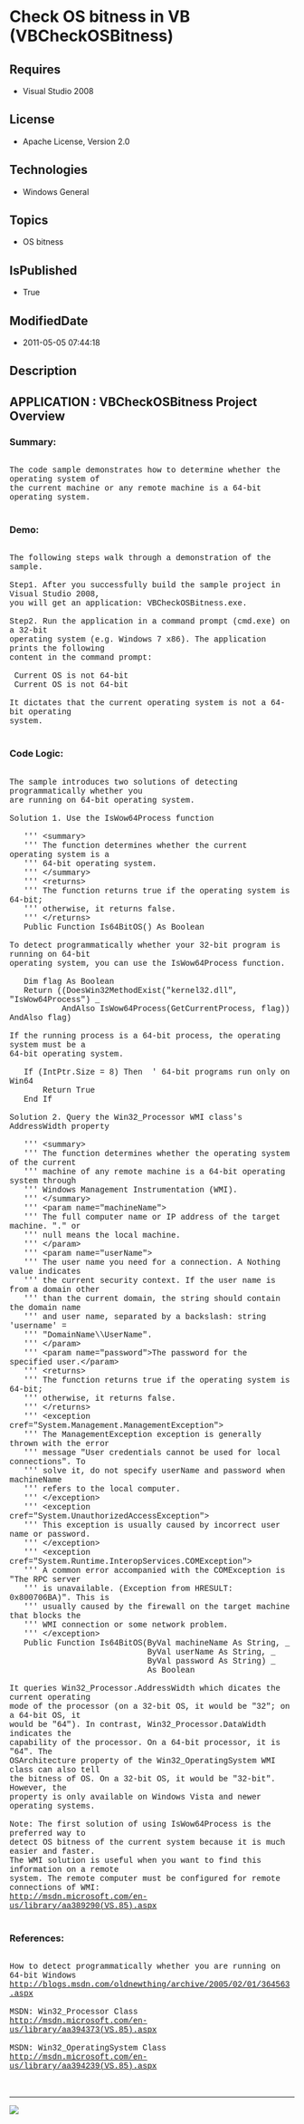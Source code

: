 # Check OS bitness in VB (VBCheckOSBitness)
## Requires
* Visual Studio 2008
## License
* Apache License, Version 2.0
## Technologies
* Windows General
## Topics
* OS bitness
## IsPublished
* True
## ModifiedDate
* 2011-05-05 07:44:18
## Description

<p style="font-family:Courier New"></p>
<h2>APPLICATION : VBCheckOSBitness Project Overview</h2>
<p style="font-family:Courier New"></p>
<h3>Summary: </h3>
<p style="font-family:Courier New"><br>
The code sample demonstrates how to determine whether the operating system of <br>
the current machine or any remote machine is a 64-bit operating system.<br>
<br>
</p>
<h3>Demo:</h3>
<p style="font-family:Courier New"><br>
The following steps walk through a demonstration of the sample.<br>
<br>
Step1. After you successfully build the sample project in Visual Studio 2008, <br>
you will get an application: VBCheckOSBitness.exe. <br>
<br>
Step2. Run the application in a command prompt (cmd.exe) on a 32-bit <br>
operating system (e.g. Windows 7 x86). The application prints the following <br>
content in the command prompt:<br>
<br>
&nbsp;Current OS is not 64-bit<br>
&nbsp;Current OS is not 64-bit<br>
<br>
It dictates that the current operating system is not a 64-bit operating <br>
system.<br>
<br>
</p>
<h3>Code Logic:</h3>
<p style="font-family:Courier New"><br>
The sample introduces two solutions of detecting programmatically whether you <br>
are running on 64-bit operating system.<br>
<br>
Solution 1. Use the IsWow64Process function<br>
<br>
&nbsp; &nbsp;''' &lt;summary&gt;<br>
&nbsp; &nbsp;''' The function determines whether the current operating system is a
<br>
&nbsp; &nbsp;''' 64-bit operating system.<br>
&nbsp; &nbsp;''' &lt;/summary&gt;<br>
&nbsp; &nbsp;''' &lt;returns&gt;<br>
&nbsp; &nbsp;''' The function returns true if the operating system is 64-bit; <br>
&nbsp; &nbsp;''' otherwise, it returns false.<br>
&nbsp; &nbsp;''' &lt;/returns&gt;<br>
&nbsp; &nbsp;Public Function Is64BitOS() As Boolean<br>
<br>
To detect programmatically whether your 32-bit program is running on 64-bit <br>
operating system, you can use the IsWow64Process function. <br>
<br>
&nbsp; &nbsp;Dim flag As Boolean<br>
&nbsp; &nbsp;Return ((DoesWin32MethodExist(&quot;kernel32.dll&quot;, &quot;IsWow64Process&quot;) _<br>
&nbsp; &nbsp; &nbsp; &nbsp; &nbsp; &nbsp;AndAlso IsWow64Process(GetCurrentProcess, flag)) AndAlso flag)<br>
<br>
If the running process is a 64-bit process, the operating system must be a <br>
64-bit operating system.<br>
<br>
&nbsp; &nbsp;If (IntPtr.Size = 8) Then &nbsp;' 64-bit programs run only on Win64<br>
&nbsp; &nbsp; &nbsp; &nbsp;Return True<br>
&nbsp; &nbsp;End If<br>
<br>
Solution 2. Query the Win32_Processor WMI class's AddressWidth property<br>
<br>
&nbsp; &nbsp;''' &lt;summary&gt;<br>
&nbsp; &nbsp;''' The function determines whether the operating system of the current
<br>
&nbsp; &nbsp;''' machine of any remote machine is a 64-bit operating system through
<br>
&nbsp; &nbsp;''' Windows Management Instrumentation (WMI).<br>
&nbsp; &nbsp;''' &lt;/summary&gt;<br>
&nbsp; &nbsp;''' &lt;param name=&quot;machineName&quot;&gt;<br>
&nbsp; &nbsp;''' The full computer name or IP address of the target machine. &quot;.&quot; or
<br>
&nbsp; &nbsp;''' null means the local machine. <br>
&nbsp; &nbsp;''' &lt;/param&gt;<br>
&nbsp; &nbsp;''' &lt;param name=&quot;userName&quot;&gt;<br>
&nbsp; &nbsp;''' The user name you need for a connection. A Nothing value indicates
<br>
&nbsp; &nbsp;''' the current security context. If the user name is from a domain other
<br>
&nbsp; &nbsp;''' than the current domain, the string should contain the domain name
<br>
&nbsp; &nbsp;''' and user name, separated by a backslash: string 'username' = <br>
&nbsp; &nbsp;''' &quot;DomainName\\UserName&quot;. <br>
&nbsp; &nbsp;''' &lt;/param&gt;<br>
&nbsp; &nbsp;''' &lt;param name=&quot;password&quot;&gt;The password for the specified user.&lt;/param&gt;<br>
&nbsp; &nbsp;''' &lt;returns&gt;<br>
&nbsp; &nbsp;''' The function returns true if the operating system is 64-bit; <br>
&nbsp; &nbsp;''' otherwise, it returns false.<br>
&nbsp; &nbsp;''' &lt;/returns&gt;<br>
&nbsp; &nbsp;''' &lt;exception cref=&quot;System.Management.ManagementException&quot;&gt;<br>
&nbsp; &nbsp;''' The ManagementException exception is generally thrown with the error<br>
&nbsp; &nbsp;''' message &quot;User credentials cannot be used for local connections&quot;. To
<br>
&nbsp; &nbsp;''' solve it, do not specify userName and password when machineName <br>
&nbsp; &nbsp;''' refers to the local computer.<br>
&nbsp; &nbsp;''' &lt;/exception&gt;<br>
&nbsp; &nbsp;''' &lt;exception cref=&quot;System.UnauthorizedAccessException&quot;&gt;<br>
&nbsp; &nbsp;''' This exception is usually caused by incorrect user name or password.<br>
&nbsp; &nbsp;''' &lt;/exception&gt;<br>
&nbsp; &nbsp;''' &lt;exception cref=&quot;System.Runtime.InteropServices.COMException&quot;&gt;<br>
&nbsp; &nbsp;''' A common error accompanied with the COMException is &quot;The RPC server
<br>
&nbsp; &nbsp;''' is unavailable. (Exception from HRESULT: 0x800706BA)&quot;. This is
<br>
&nbsp; &nbsp;''' usually caused by the firewall on the target machine that blocks the
<br>
&nbsp; &nbsp;''' WMI connection or some network problem.<br>
&nbsp; &nbsp;''' &lt;/exception&gt;<br>
&nbsp; &nbsp;Public Function Is64BitOS(ByVal machineName As String, _<br>
&nbsp; &nbsp; &nbsp; &nbsp; &nbsp; &nbsp; &nbsp; &nbsp; &nbsp; &nbsp; &nbsp; &nbsp; &nbsp; &nbsp; &nbsp;ByVal userName As String, _<br>
&nbsp; &nbsp; &nbsp; &nbsp; &nbsp; &nbsp; &nbsp; &nbsp; &nbsp; &nbsp; &nbsp; &nbsp; &nbsp; &nbsp; &nbsp;ByVal password As String) _<br>
&nbsp; &nbsp; &nbsp; &nbsp; &nbsp; &nbsp; &nbsp; &nbsp; &nbsp; &nbsp; &nbsp; &nbsp; &nbsp; &nbsp; &nbsp;As Boolean<br>
<br>
It queries Win32_Processor.AddressWidth which dicates the current operating <br>
mode of the processor (on a 32-bit OS, it would be &quot;32&quot;; on a 64-bit OS, it
<br>
would be &quot;64&quot;). In contrast, Win32_Processor.DataWidth indicates the <br>
capability of the processor. On a 64-bit processor, it is &quot;64&quot;. The <br>
OSArchitecture property of the Win32_OperatingSystem WMI class can also tell <br>
the bitness of OS. On a 32-bit OS, it would be &quot;32-bit&quot;. However, the <br>
property is only available on Windows Vista and newer operating systems. <br>
<br>
Note: The first solution of using IsWow64Process is the preferred way to <br>
detect OS bitness of the current system because it is much easier and faster. <br>
The WMI solution is useful when you want to find this information on a remote <br>
system. The remote computer must be configured for remote connections of WMI:<br>
<a target="_blank" href="http://msdn.microsoft.com/en-us/library/aa389290(VS.85).aspx">http://msdn.microsoft.com/en-us/library/aa389290(VS.85).aspx</a><br>
<br>
</p>
<h3>References:</h3>
<p style="font-family:Courier New"><br>
How to detect programmatically whether you are running on 64-bit Windows<br>
<a target="_blank" href="http://blogs.msdn.com/oldnewthing/archive/2005/02/01/364563.aspx">http://blogs.msdn.com/oldnewthing/archive/2005/02/01/364563.aspx</a><br>
<br>
MSDN: Win32_Processor Class<br>
<a target="_blank" href="http://msdn.microsoft.com/en-us/library/aa394373(VS.85).aspx">http://msdn.microsoft.com/en-us/library/aa394373(VS.85).aspx</a><br>
<br>
MSDN: Win32_OperatingSystem Class<br>
<a target="_blank" href="http://msdn.microsoft.com/en-us/library/aa394239(VS.85).aspx">http://msdn.microsoft.com/en-us/library/aa394239(VS.85).aspx</a><br>
<br>
<br>
</p>
<hr>
<div><a href="http://go.microsoft.com/?linkid=9759640" style="margin-top:3px"><img src="http://bit.ly/onecodelogo">
</a></div>

